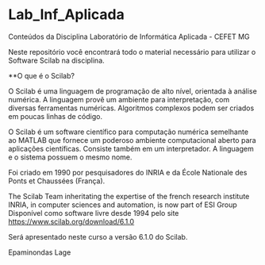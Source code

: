 # Lab_Inf_Aplicada
Conteúdos da Disciplina Laboratório de Informática Aplicada - CEFET MG

Neste repositório você encontrará todo o material necessário para utilizar o Software Scilab na disciplina.

**O que é o Scilab?

O Scilab é uma linguagem de programação de alto nível, orientada à análise numérica. A linguagem provê um ambiente para interpretação, com diversas ferramentas numéricas. Algoritmos complexos podem ser criados em poucas linhas de código.

O Scilab é um software científico para computação numérica semelhante ao MATLAB que fornece um poderoso ambiente computacional aberto para aplicações científicas.
Consiste também em um interpretador. A linguagem e o sistema possuem o mesmo nome.

Foi criado em 1990 por pesquisadores do INRIA e da École Nationale des Ponts et Chaussées (França).

The Scilab Team inheritating the expertise of the french research institute INRIA, in computer sciences and automation, is now part of ESI Group
Disponível como software livre desde 1994 pelo site https://www.scilab.org/download/6.1.0

Será apresentado neste curso a versão 6.1.0 do Scilab.

Epaminondas Lage

